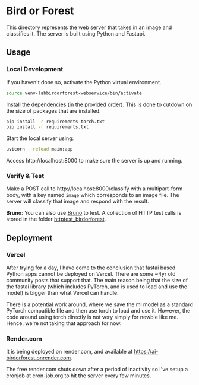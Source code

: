 # Bird or Forest

This directory represents the web server that takes in an image and classifies it. The server is built using Python and Fastapi.

## Usage

### Local Development

If you haven't done so, activate the Python virtual environment.

```bash
source venv-labbirdorforest-webservice/bin/activate
```

Install the dependencies (in the provided order). This is done to cutdown on the size of packages that are installed.

```bash
pip install -r requirements-torch.txt
pip install -r requirements.txt
```

Start the local server using:

```bash
uvicorn --reload main:app
```

Access http://localhost:8000 to make sure the server is up and running.

### Verify & Test

Make a POST call to http://localhost:8000/classify with a multipart-form body, with a key named `image` which corresponds to an image file. The server will classify that image and respond with the result.

**Bruno**: You can also use [Bruno](https://www.usebruno.com) to test. A collection of HTTP test calls is stored in the folder [httptest_birdorforest](./httptest_birdorforest/).

## Deployment

### Vercel

After trying for a day, I have come to the conclusion that fastai based Python apps cannot be deployed on Vercel. There are some ~4yr old community posts that support that. The main reason being that the size of the fastai library (which includes PyTorch, and is used to load and use the model) is bigger than what Vercel can handle.

There is a potential work around, where we save the ml model as a standard PyTorch compatible file and then use torch to load and use it. However, the code around using torch directly is not very simply for newbie like me. Hence, we're not taking that approach for now.

### Render.com

It is being deployed on render.com, and available at https://ai-birdorforest.onrender.com.

The free render.com shuts down after a period of inactivity so I've setup a cronjob at cron-job.org to hit the server every few minutes.
